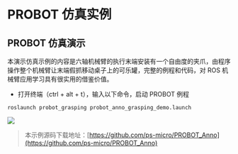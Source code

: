 # PROBOT 仿真实例

## **PROBOT 仿真演示**
本演示仿真示例的内容是六轴机械臂的执行末端安装有一个自由度的夹爪，由程序操作整个机械臂让末端假抓移动桌子上的可乐罐，完整的例程和代码，对 ROS 机械臂应用学习具有很实用的借鉴价值。
* 打开终端（ctrl + alt + t），输入以下命令，启动 PROBOT 例程
```
roslaunch probot_grasping probot_anno_grasping_demo.launch
```
![](https://tianbot-pic.oss-cn-beijing.aliyuncs.com/tianbot/202109241907542.webp)
> 本示例源码下载地址：[https://github.com/ps-micro/PROBOT_Anno](https://github.com/ps-micro/PROBOT_Anno)

